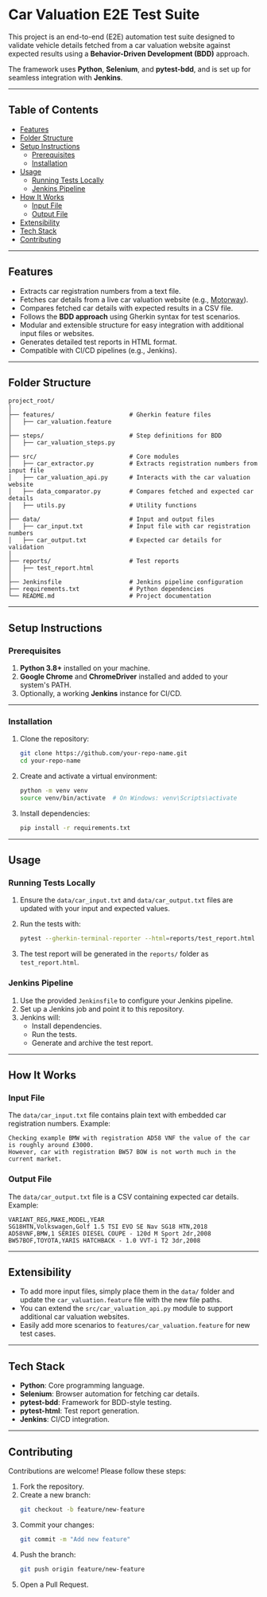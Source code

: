 # **Car Valuation E2E Test Suite**

This project is an end-to-end (E2E) automation test suite designed to validate vehicle details fetched from a car valuation website against expected results using a **Behavior-Driven Development (BDD)** approach. 

The framework uses **Python**, **Selenium**, and **pytest-bdd**, and is set up for seamless integration with **Jenkins**.

---

## **Table of Contents**

- [Features](#features)
- [Folder Structure](#folder-structure)
- [Setup Instructions](#setup-instructions)
  - [Prerequisites](#prerequisites)
  - [Installation](#installation)
- [Usage](#usage)
  - [Running Tests Locally](#running-tests-locally)
  - [Jenkins Pipeline](#jenkins-pipeline)
- [How It Works](#how-it-works)
  - [Input File](#input-file)
  - [Output File](#output-file)
- [Extensibility](#extensibility)
- [Tech Stack](#tech-stack)
- [Contributing](#contributing)

---

## **Features**

- Extracts car registration numbers from a text file.
- Fetches car details from a live car valuation website (e.g., [Motorway](https://motorway.co.uk/)).
- Compares fetched car details with expected results in a CSV file.
- Follows the **BDD approach** using Gherkin syntax for test scenarios.
- Modular and extensible structure for easy integration with additional input files or websites.
- Generates detailed test reports in HTML format.
- Compatible with CI/CD pipelines (e.g., Jenkins).

---

## **Folder Structure**

```
project_root/
│
├── features/                     # Gherkin feature files
│   ├── car_valuation.feature
│
├── steps/                        # Step definitions for BDD
│   ├── car_valuation_steps.py
│
├── src/                          # Core modules
│   ├── car_extractor.py          # Extracts registration numbers from input file
│   ├── car_valuation_api.py      # Interacts with the car valuation website
│   ├── data_comparator.py        # Compares fetched and expected car details
│   ├── utils.py                  # Utility functions
│
├── data/                         # Input and output files
│   ├── car_input.txt             # Input file with car registration numbers
│   ├── car_output.txt            # Expected car details for validation
│
├── reports/                      # Test reports
│   ├── test_report.html
│
├── Jenkinsfile                   # Jenkins pipeline configuration
├── requirements.txt              # Python dependencies
└── README.md                     # Project documentation
```

---

## **Setup Instructions**

### **Prerequisites**

1. **Python 3.8+** installed on your machine.
2. **Google Chrome** and **ChromeDriver** installed and added to your system's PATH.
3. Optionally, a working **Jenkins** instance for CI/CD.

---

### **Installation**

1. Clone the repository:
   ```bash
   git clone https://github.com/your-repo-name.git
   cd your-repo-name
   ```

2. Create and activate a virtual environment:
   ```bash
   python -m venv venv
   source venv/bin/activate  # On Windows: venv\Scripts\activate
   ```

3. Install dependencies:
   ```bash
   pip install -r requirements.txt
   ```

---

## **Usage**

### **Running Tests Locally**

1. Ensure the `data/car_input.txt` and `data/car_output.txt` files are updated with your input and expected values.

2. Run the tests with:
   ```bash
   pytest --gherkin-terminal-reporter --html=reports/test_report.html --self-contained-html
   ```

3. The test report will be generated in the `reports/` folder as `test_report.html`.

### **Jenkins Pipeline**

1. Use the provided `Jenkinsfile` to configure your Jenkins pipeline.
2. Set up a Jenkins job and point it to this repository.
3. Jenkins will:
   - Install dependencies.
   - Run the tests.
   - Generate and archive the test report.

---

## **How It Works**

### **Input File**

The `data/car_input.txt` file contains plain text with embedded car registration numbers. Example:

```
Checking example BMW with registration AD58 VNF the value of the car is roughly around £3000.
However, car with registration BW57 BOW is not worth much in the current market.
```

### **Output File**

The `data/car_output.txt` file is a CSV containing expected car details. Example:

```
VARIANT_REG,MAKE,MODEL,YEAR
SG18HTN,Volkswagen,Golf 1.5 TSI EVO SE Nav SG18 HTN,2018
AD58VNF,BMW,1 SERIES DIESEL COUPE - 120d M Sport 2dr,2008
BW57BOF,TOYOTA,YARIS HATCHBACK - 1.0 VVT-i T2 3dr,2008
```

---

## **Extensibility**

- To add more input files, simply place them in the `data/` folder and update the `car_valuation.feature` file with the new file paths.
- You can extend the `src/car_valuation_api.py` module to support additional car valuation websites.
- Easily add more scenarios to `features/car_valuation.feature` for new test cases.

---

## **Tech Stack**

- **Python**: Core programming language.
- **Selenium**: Browser automation for fetching car details.
- **pytest-bdd**: Framework for BDD-style testing.
- **pytest-html**: Test report generation.
- **Jenkins**: CI/CD integration.

---

## **Contributing**

Contributions are welcome! Please follow these steps:

1. Fork the repository.
2. Create a new branch:
   ```bash
   git checkout -b feature/new-feature
   ```
3. Commit your changes:
   ```bash
   git commit -m "Add new feature"
   ```
4. Push the branch:
   ```bash
   git push origin feature/new-feature
   ```
5. Open a Pull Request.
